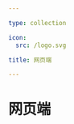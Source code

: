 ```yaml
---

type: collection

icon:
  src: /logo.svg

title: 网页端

---
```


# 网页端

<ShowBreadcrumb />

<ShowResources />
